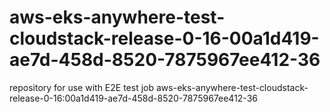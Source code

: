 # aws-eks-anywhere-test-cloudstack-release-0-16-00a1d419-ae7d-458d-8520-7875967ee412-36
repository for use with E2E test job aws-eks-anywhere-test-cloudstack-release-0-16:00a1d419-ae7d-458d-8520-7875967ee412-36
